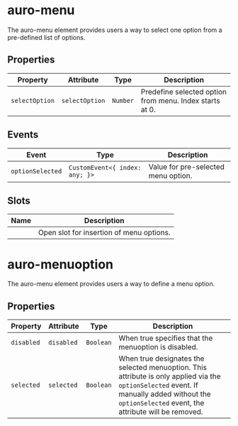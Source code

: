 # auro-menu

The auro-menu element provides users a way to select one option from a pre-defined list of options.

## Properties

| Property       | Attribute      | Type     | Description                                      |
|----------------|----------------|----------|--------------------------------------------------|
| `selectOption` | `selectOption` | `Number` | Predefine selected option from menu. Index starts at 0. |

## Events

| Event            | Type                           | Description                         |
|------------------|--------------------------------|-------------------------------------|
| `optionSelected` | `CustomEvent<{ index: any; }>` | Value for pre-selected menu option. |

## Slots

| Name | Description                              |
|------|------------------------------------------|
|      | Open slot for insertion of menu options. |


# auro-menuoption

The auro-menu element provides users a way to define a menu option.

## Properties

| Property   | Attribute  | Type      | Description                                      |
|------------|------------|-----------|--------------------------------------------------|
| `disabled` | `disabled` | `Boolean` | When true specifies that the menuoption is disabled. |
| `selected` | `selected` | `Boolean` | When true designates the selected menuoption. This attribute is only applied via the `optionSelected` event. If manually added without the `optionSelected` event, the attribute will be removed. |
